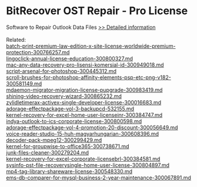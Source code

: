 # BitRecover OST Repair - Pro License
Software to Repair Outlook Data Files
[>> Detailed information](https://secure.shareit.com/shareit/product.html?productid=300854250&affiliateid=200057808)<br/><br/>Related:
<br />[batch-print-premium-law-edition-x-site-license-worldwide-premium-protection-300766257.md](https://github.com/downloadplanet/downloadplanet/blob/main/batch-print-premium-law-edition-x-site-license-worldwide-premium-protection-300766257.md)<br />[lingoclick-annual-license-education-300800327.md](https://github.com/downloadplanet/downloadplanet/blob/main/lingoclick-annual-license-education-300800327.md)<br />[mac-any-data-recovery-pro-lisensi-komersial-id-300949018.md](https://github.com/downloadplanet/downloadplanet/blob/main/mac-any-data-recovery-pro-lisensi-komersial-id-300949018.md)<br />[script-arsenal-for-photoshop-300445312.md](https://github.com/downloadplanet/downloadplanet/blob/main/script-arsenal-for-photoshop-300445312.md)<br />[scroll-brushes-for-photoshop-affinity-elements-psp-etc-png-v182-300581149.md](https://github.com/downloadplanet/downloadplanet/blob/main/scroll-brushes-for-photoshop-affinity-elements-psp-etc-png-v182-300581149.md)<br />[mdaemon-migrator-migration-license-pupgrade-300983419.md](https://github.com/downloadplanet/downloadplanet/blob/main/mdaemon-migrator-migration-license-pupgrade-300983419.md)<br />[shining-video-recovery-wizard-300865232.md](https://github.com/downloadplanet/downloadplanet/blob/main/shining-video-recovery-wizard-300865232.md)<br />[zylidletimerax-activex-single-developer-license-300016683.md](https://github.com/downloadplanet/downloadplanet/blob/main/zylidletimerax-activex-single-developer-license-300016683.md)<br />[adorage-effectpackage-vol-3-backupcd-532155.md](https://github.com/downloadplanet/downloadplanet/blob/main/adorage-effectpackage-vol-3-backupcd-532155.md)<br />[kernel-recovery-for-excel-home-user-licenseinr-300384747.md](https://github.com/downloadplanet/downloadplanet/blob/main/kernel-recovery-for-excel-home-user-licenseinr-300384747.md)<br />[indya-outlook-to-ics-corporate-license-300800598.md](https://github.com/downloadplanet/downloadplanet/blob/main/indya-outlook-to-ics-corporate-license-300800598.md)<br />[adorage-effectpackage-vol-4-promotion-20-discount-300056649.md](https://github.com/downloadplanet/downloadplanet/blob/main/adorage-effectpackage-vol-4-promotion-20-discount-300056649.md)<br />[voice-reader-studio-15-huh-magyarhungarian-300608396.md](https://github.com/downloadplanet/downloadplanet/blob/main/voice-reader-studio-15-huh-magyarhungarian-300608396.md)<br />[decoder-pack-mpeg12-300299429.md](https://github.com/downloadplanet/downloadplanet/blob/main/decoder-pack-mpeg12-300299429.md)<br />[kernel-for-groupwise-to-office365-300738671.md](https://github.com/downloadplanet/downloadplanet/blob/main/kernel-for-groupwise-to-office365-300738671.md)<br />[junk-files-cleaner-300279204.md](https://github.com/downloadplanet/downloadplanet/blob/main/junk-files-cleaner-300279204.md)<br />[kernel-recovery-for-excel-corporate-licensebrl-300384581.md](https://github.com/downloadplanet/downloadplanet/blob/main/kernel-recovery-for-excel-corporate-licensebrl-300384581.md)<br />[sysinfo-pst-file-recoverysingle-home-user-license-300804897.md](https://github.com/downloadplanet/downloadplanet/blob/main/sysinfo-pst-file-recoverysingle-home-user-license-300804897.md)<br />[mp4-tag-library-shareware-license-300548330.md](https://github.com/downloadplanet/downloadplanet/blob/main/mp4-tag-library-shareware-license-300548330.md)<br />[ems-db-comparer-for-mysql-business-2-year-maintenance-300067891.md](https://github.com/downloadplanet/downloadplanet/blob/main/ems-db-comparer-for-mysql-business-2-year-maintenance-300067891.md)